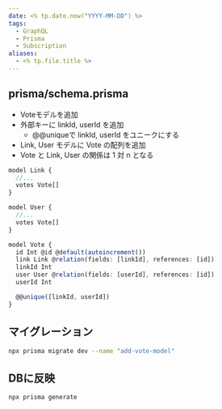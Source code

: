 ```yaml
---
date: <% tp.date.now("YYYY-MM-DD") %>
tags:
  - GraphQL
  - Prisma
  - Subscription
aliases:
  - <% tp.file.title %>
---
```

## prisma/schema.prisma

- Voteモデルを追加
- 外部キーに linkId, userId を追加
	- @@uniqueで linkId, userId をユニークにする
- Link, User モデルに Vote の配列を追加 
- Vote と Link, User の関係は 1 対 n となる

```ts
model Link {
  //...
  votes Vote[]
}

model User {
  //...
  votes Vote[]
}

model Vote {
  id Int @id @default(autoincrement())
  link Link @relation(fields: [linkId], references: [id])
  linkId Int
  user User @relation(fields: [userId], references: [id])
  userId Int

  @@unique([linkId, userId])
}
```

## マイグレーション

```bash
npx prisma migrate dev --name "add-vote-model"
```

## DBに反映

```bash
npx prisma generate
```